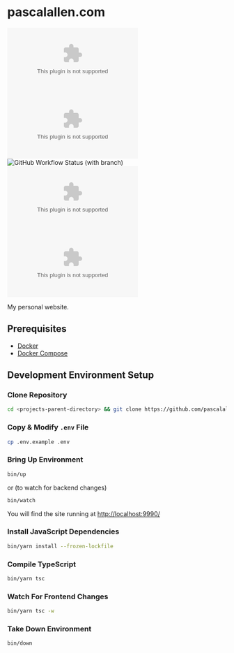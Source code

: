 # pascalallen.com

![GitHub go.mod Go version](https://img.shields.io/github/go-mod/go-version/pascalallen/pascalallen.com)
[![Go Report Card](https://goreportcard.com/badge/github.com/pascalallen/pascalallen.com)](https://goreportcard.com/report/github.com/pascalallen/pascalallen.com)
![GitHub Workflow Status (with branch)](https://img.shields.io/github/actions/workflow/status/pascalallen/pascalallen.com/go.yml?branch=main)
![GitHub](https://img.shields.io/github/license/pascalallen/pascalallen.com)
![GitHub code size in bytes](https://img.shields.io/github/languages/code-size/pascalallen/pascalallen.com)

My personal website.

## Prerequisites

- [Docker](https://www.docker.com/)
- [Docker Compose](https://docs.docker.com/compose/)

## Development Environment Setup

### Clone Repository

```bash
cd <projects-parent-directory> && git clone https://github.com/pascalallen/pascalallen.com.git
```

### Copy & Modify `.env` File

```bash
cp .env.example .env
```

### Bring Up Environment

```bash
bin/up
``` 

or (to watch for backend changes)

```bash
bin/watch
```

You will find the site running at [http://localhost:9990/](http://localhost:9990/)

### Install JavaScript Dependencies

```bash
bin/yarn install --frozen-lockfile
```

### Compile TypeScript

```bash
bin/yarn tsc
```

### Watch For Frontend Changes

```bash
bin/yarn tsc -w
```

### Take Down Environment

```bash
bin/down
```
